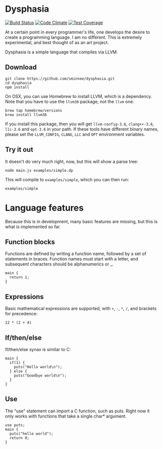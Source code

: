 Dysphasia
=========

[![Build Status](https://travis-ci.org/sminnee/dysphasia.svg?branch=master)](https://travis-ci.org/sminnee/dysphasia)
[![Code Climate](https://codeclimate.com/github/sminnee/dysphasia/badges/gpa.svg)](https://codeclimate.com/github/sminnee/dysphasia)
[![Test Coverage](https://codeclimate.com/github/sminnee/dysphasia/badges/coverage.svg)](https://codeclimate.com/github/sminnee/dysphasia/coverage)

At a certain point in every programmer's life, one develops the desire to create a programming language. I am no
different. This is extremely experimental, and best thought of as an art project.

Dysphasia is a simple language that compiles via LLVM.

Download
--------

	git clone https://github.com/sminnee/dysphasia.git 
	cd dysphasia
	npm install

On OSX, you can use Homebrew to install LLVM, which is a dependency. Note that you have to use the `llvm36` package, not
the `llvm` one.

	brew tap homebrew/versions
	brew install llvm36

If you install this package, then you will get `llvm-config-3.6`, `clang++-3.6`, `llc-3.6` and `opt-3.6` in your path. If
these tools have different binary names, please set the `LLVM_CONFIG`, `CLANG`, `LLC` and `OPT` environment variables.

Try it out
----------

It doesn't do very much right, now, but this will show a parse tree:

    node main.js examples/simple.dp

This will compile to `examples/simple`, which you can then run:

	examples/simple


Language features
=================

Because this is in development, many basic features are missing, but this is what is implemented so far.

Function blocks
---------------

Functions are defined by writing a function name, followed by a set of statements in braces. Function names must
start with a letter, and subsequent characters should be alphanumerics or _.

    main {
      return 1;
    }


Expressions
-----------

Basic mathematical expressions are supported, with `+`, `-`, `*`, `/`, and brackets for precedence:

    12 * (2 + 4)

If/then/else
------------

If/then/else synax is similar to C:

    main {
      if(1) {
        puts("Hello world\n");
      } else {
        puts("Goodbye world\n");
      }
    }

Use
---

The "use" statement can import a C function, such as puts. Right now it only works with functions that take
a single char* argument.

    use puts;
    main {
      puts("hello world");
      return 0;
    }
